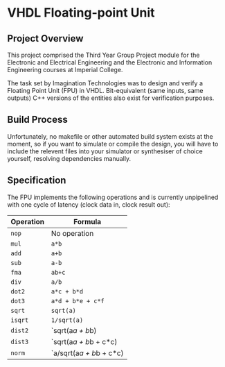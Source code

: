 VHDL Floating-point Unit
========================

Project Overview
----------------

This project comprised the Third Year Group Project module for the Electronic and Electrical Engineering and the Electronic and Information Engineering courses at Imperial College.

The task set by Imagination Technologies was to design and verify a Floating Point Unit (FPU) in VHDL. Bit-equivalent (same inputs, same outputs) C++ versions of the entities also exist for verification purposes.

Build Process
-------------

Unfortunately, no makefile or other automated build system exists at the moment, so if you want to simulate or compile the design, you will have to include the relevent files into your simulator or synthesiser of choice yourself, resolving dependencies manually.

Specification
-------------

The FPU implements the following operations and is currently unpipelined with one cycle of latency (clock data in, clock result out):

Operation | Formula
----------|--------
`nop`| No operation
`mul`| `a*b`
`add`| `a+b`
`sub`| `a-b`
`fma`| `ab+c`
`div`| `a/b`
`dot2`| `a*c + b*d`
`dot3`| `a*d + b*e + c*f`
`sqrt`| `sqrt(a)`
`isqrt`| `1/sqrt(a)`
`dist2`| `sqrt(a*a + b*b)
`dist3`| `sqrt(a*a + b*b + c*c)
`norm`| `a/sqrt(a*a + b*b + c*c)
